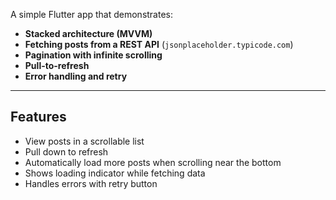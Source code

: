 A simple Flutter app that demonstrates:

- **Stacked architecture (MVVM)**
- **Fetching posts from a REST API** (`jsonplaceholder.typicode.com`)
- **Pagination with infinite scrolling**
- **Pull-to-refresh**
- **Error handling and retry**

---

## Features

- View posts in a scrollable list
- Pull down to refresh
- Automatically load more posts when scrolling near the bottom
- Shows loading indicator while fetching data
- Handles errors with retry button
